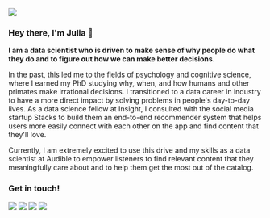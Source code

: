 ![](http://www.juliawatzek.com/images/IMG_9699_landscape.jpg)

### Hey there, I'm Julia 👋

**I am a data scientist who is driven to make sense of why people do what they do and to figure out how we can make better decisions.**

In the past, this led me to the fields of psychology and cognitive science, where I earned my PhD studying why, when, and how humans and other primates make irrational decisions. I transitioned to a data career in industry to have a more direct impact by solving problems in people's day-to-day lives. As a data science fellow at Insight, I consulted with the social media startup Stacks to build them an end-to-end recommender system that helps users more easily connect with each other on the app and find content that they'll love.

Currently, I am extremely excited to use this drive and my skills as a data scientist at Audible to empower listeners to find relevant content that they meaningfully care about and to help them get the most out of the catalog.

### Get in touch!

[![](https://img.shields.io/badge/&#9993;-email-lightgrey)](mailto:j.watzek@gmail.com)
[![](https://img.shields.io/badge/-website-lightgrey?logo=Jekyll&labelColor=grey)](http://www.juliawatzek.com/)
[![](https://img.shields.io/badge/-watzoever-%231DA1F2?logo=Twitter&logoColor=white)](https://twitter.com/watzoever)
[![](https://img.shields.io/badge/-jwatzek-%230077B5?logo=LinkedIn)](https://www.linkedin.com/in/jwatzek/)


<!--
**jwatzek/jwatzek** is a ✨ _special_ ✨ repository because its `README.md` (this file) appears on your GitHub profile.

Here are some ideas to get you started:

- 🔭 I’m currently working on ...
- 🌱 I’m currently learning ...
- 👯 I’m looking to collaborate on ...
- 🤔 I’m looking for help with ...
- 💬 Ask me about ...
- 📫 How to reach me: ...
- 😄 Pronouns: ...
- ⚡ Fun fact: ...
-->
